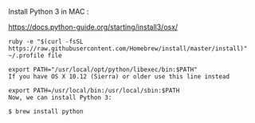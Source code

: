 Install Python 3 in MAC :

https://docs.python-guide.org/starting/install3/osx/

```
ruby -e "$(curl -fsSL https://raw.githubusercontent.com/Homebrew/install/master/install)"
~/.profile file

export PATH="/usr/local/opt/python/libexec/bin:$PATH"
If you have OS X 10.12 (Sierra) or older use this line instead

export PATH=/usr/local/bin:/usr/local/sbin:$PATH
Now, we can install Python 3:

$ brew install python



```

